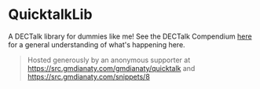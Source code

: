 # QuicktalkLib

A DECTalk library for dummies like me! See the DECTalk Compendium [here](https://src.gmdianaty.com/snippets/8) for a general understanding of what's happening here.

> Hosted generously by an anonymous supporter at https://src.gmdianaty.com/gmdianaty/quicktalk and https://src.gmdianaty.com/snippets/8